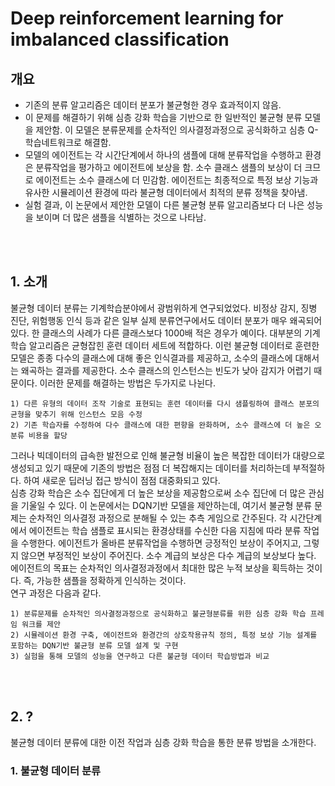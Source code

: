 # Deep reinforcement learning for imbalanced classification
## **개요**
- 기존의 분류 알고리즘은 데이터 분포가 불균형한 경우 효과적이지 않음.  
- 이 문제를 해결하기 위해 심층 강화 학습을 기반으로 한 일반적인 불균형 분류 모델을 제안함. 이 모델은 분류문제를 순차적인 의사결정과정으로 공식화하고 심층 Q-학습네트워크로 해결함.  
- 모델의 에이전트는 각 시간단계에서 하나의 샘플에 대해 분류작업을 수행하고 환경은 분류작업을 평가하고 에이전트에 보상을 함. 소수 클래스 샘플의 보상이 더 크므로 에이전트는 소수 클래스에 더 민감함. 에이전트는 최종적으로 특정 보상 기능과 유사한 시뮬레이션 환경에 따라 불균형 데이터에서 최적의 분류 정책을 찾아냄.  
- 실험 결과, 이 논문에서 제안한 모델이 다른 불균형 분류 알고리즘보다 더 나은 성능을 보이며 더 많은 샘플을 식별하는 것으로 나타남.  

<br/></br>
## **1. 소개**
불균형 데이터 분류는 기계학습분야에서 광범위하게 연구되었었다. 비정상 감지, 징병 진단, 위험행동 인식 등과 같은 일부 실제 분류연구에서도 데이터 분포가 매우 왜곡되어있다. 한 클래스의 사례가 다른 클래스보다 1000배 적은 경우가 예이다. 대부분의 기계학습 알고리즘은 균형잡힌 훈련 데이터 세트에 적합하다. 이런 불균형 데이터로 훈련한 모델은 종종 다수의 클래스에 대해 좋은 인식결과를 제공하고, 소수의 클래스에 대해서는 왜곡하는 결과를 제공한다. 소수 클래스의 인스턴스는 빈도가 낮아 감지가 어렵기 때문이다. 이러한 문제를 해결하는 방법은 두가지로 나뉜다. 

    1) 다른 유형의 데이터 조작 기술로 표현되는 훈련 데이터를 다시 샘플링하여 클래스 분포의 균형을 맞추기 위해 인스턴스 모음 수정  
    2) 기존 학습자를 수정하여 다수 클래스에 대한 편향을 완화하며, 소수 클래스에 더 높은 오분류 비용을 할당
    
그러나 빅데이터의 급속한 발전으로 인해 불균형 비율이 높은 복잡한 데이터가 대량으로 생성되고 있기 때문에 기존의 방법은 점점 더 복잡해지는 데이터를 처리하는데 부적절하다. 하여 새로운 딥러닝 접근 방식이 점점 대중화되고 있다.  
심층 강화 학습은 소수 집단에게 더 높은 보상을 제공함으로써 소수 집단에 더 많은 관심을 기울일 수 있다. 이 논문에서는 DQN기반 모델을 제안하는데, 여기서 불균형 분류 문제는 순차적인 의사결정 과정으로 분해될 수 있는 추측 게임으로 간주된다. 각 시간단계에서 에이전트는 학습 샘플로 표시되는 환경상태를 수신한 다음 지침에 따라 분류 작업을 수행한다. 에이전트가 올바른 분류작업을 수행하면 긍정적인 보상이 주어지고, 그렇지 않으면 부정적인 보상이 주어진다. 소수 계급의 보상은 다수 계급의 보상보다 높다. 에이전트의 목표는 순차적인 의사결정과정에서 최대한 많은 누적 보상을 획득하는 것이다. 즉, 가능한 샘플을 정확하게 인식하는 것이다.  
연구 과정은 다음과 같다.

    1) 분류문제를 순차적인 의사결정과정으로 공식화하고 불균형분류를 위한 심층 강화 학습 프레임 워크를 제안
    2) 시뮬레이션 환경 구축, 에이전트와 환경간의 상호작용규칙 정의, 특정 보상 기능 설계를 포함하는 DQN기반 불균형 분류 모델 설계 및 구현
    3) 실험을 통해 모델의 성능을 연구하고 다른 불균형 데이터 학습방법과 비교
    
<br/></br>
## **2. ?**
불균형 데이터 분류에 대한 이전 작업과 심층 강화 학습을 통한 분류 방법을 소개한다.
### **1. 불균형 데이터 분류**
